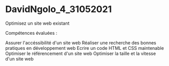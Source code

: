 # DavidNgolo_4_31052021


 Optimisez un site web existant

Compétences évaluées :

Assurer l'accéssibilité d'un site web
Réaliser une recherche des bonnes pratiques en développement web
Ecrire un code HTML et CSS maintenable
Optimiser le référencement d'un site web
Optimiser la taille et la vitesse d'un site web
